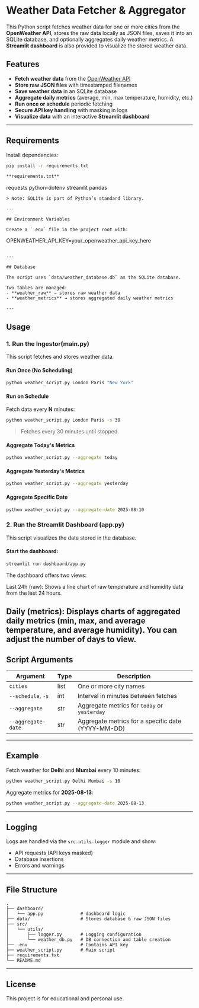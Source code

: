 # Weather Data Fetcher & Aggregator

This Python script fetches weather data for one or more cities from the **OpenWeather API**, stores the raw data locally as JSON files, saves it into an SQLite database, and optionally aggregates daily weather metrics. A **Streamlit dashboard** is also provided to visualize the stored weather data.

## Features
- **Fetch weather data** from the [OpenWeather API](https://openweathermap.org/api)
- **Store raw JSON files** with timestamped filenames
- **Save weather data** in an SQLite database
- **Aggregate daily metrics** (average, min, max temperature, humidity, etc.)
- **Run once or schedule** periodic fetching
- **Secure API key handling** with masking in logs
- **Visualize data** with an interactive **Streamlit dashboard**

---

## Requirements

Install dependencies:

```bash
pip install -r requirements.txt

**requirements.txt**
```
requests
python-dotenv
streamlit
pandas
```
> Note: SQLite is part of Python’s standard library.

---

## Environment Variables

Create a `.env` file in the project root with:

```
OPENWEATHER_API_KEY=your_openweather_api_key_here
```

---

## Database

The script uses `data/weather_database.db` as the SQLite database.

Two tables are managed:
- **weather_raw** → stores raw weather data
- **weather_metrics** → stores aggregated daily weather metrics

---

```
## Usage

### 1. Run the Ingestor(main.py)
This script fetches and stores weather data.

#### Run Once (No Scheduling)
```bash
python weather_script.py London Paris "New York"
```
#### Run on Schedule
Fetch data every **N** minutes:
```bash
python weather_script.py London Paris -s 30
```
> Fetches every 30 minutes until stopped.

#### Aggregate Today's Metrics
```bash
python weather_script.py --aggregate today
```

#### Aggregate Yesterday's Metrics
```bash
python weather_script.py --aggregate yesterday
```

#### Aggregate Specific Date
```bash
python weather_script.py --aggregate-date 2025-08-10
```
### 2. Run the Streamlit Dashboard (app.py)
This script visualizes the data stored in the database.

#### Start the dashboard:
```bash
streamlit run dashboard/app.py
```

The dashboard offers two views:

Last 24h (raw): Shows a line chart of raw temperature and humidity data from the last 24 hours.

Daily (metrics): Displays charts of aggregated daily metrics (min, max, and average temperature, and average humidity). You can adjust the number of days to view.
---

## Script Arguments

| Argument | Type | Description |
|----------|------|-------------|
| `cities` | list | One or more city names |
| `--schedule`, `-s` | int | Interval in minutes between fetches |
| `--aggregate` | str | Aggregate metrics for `today` or `yesterday` |
| `--aggregate-date` | str | Aggregate metrics for a specific date (YYYY-MM-DD) |

---

## Example

Fetch weather for **Delhi** and **Mumbai** every 10 minutes:
```bash
python weather_script.py Delhi Mumbai -s 10
```

Aggregate metrics for **2025-08-13**:
```bash
python weather_script.py --aggregate-date 2025-08-13
```

---

## Logging

Logs are handled via the `src.utils.logger` module and show:
- API requests (API keys masked)
- Database insertions
- Errors and warnings

---

## File Structure

```
.
├── dashboard/
│   └── app.py              # dashboard logic
├── data/                   # Stores database & raw JSON files
├── src/
│   └── utils/
│       ├── logger.py       # Logging configuration
│       └── weather_db.py   # DB connection and table creation
├── .env                    # Contains API key
├── weather_script.py       # Main script
├── requirements.txt
└── README.md
```

---

## License
This project is for educational and personal use.
